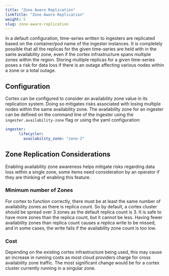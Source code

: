 ```yaml
---
title: "Zone Aware Replication"
linkTitle: "Zone Aware Replication"
weight: 5
slug: zone-aware-replication
---
```


In a default configuration, time-series written to ingesters are replicated based on the container/pod name of the ingester instances. It is completely possible that all the replicas for the given time-series are held with in the same availability zone, even if the cortex infrastructure spans multiple zones within the region. Storing multiple replicas for a given time-series poses a risk for data loss if there is an outage affecting various nodes within a zone or a total outage.

## Configuration

Cortex can be configured to consider an availability zone value in its replication system. Doing so mitigates risks associated with losing multiple nodes within the same availability zone. The availability zone for an ingester can be defined on the command line of the ingester using the `ingester.availability-zone` flag or using the yaml configuration:

```yaml
ingester:
      lifecycler:
        availability_zone: "zone-3"
```

## Zone Replication Considerations

Enabling availability zone awareness helps mitigate risks regarding data loss within a single zone, some items need consideration by an operator if they are thinking of enabling this feature.

### Minimum number of Zones

For cortex to function correctly, there must be at least the same number of availability zones as there is replica count. So by default, a cortex cluster should be spread over 3 zones as the default replica count is 3. It is safe to have more zones than the replica count, but it cannot be less. Having fewer availability zones than replica count causes a replica write to be missed, and in some cases, the write fails if the availability zone count is too low.

### Cost

Depending on the existing cortex infrastructure being used, this may cause an increase in running costs as most cloud providers charge for cross availability zone traffic. The most significant change would be for a cortex cluster currently running in a singular zone.